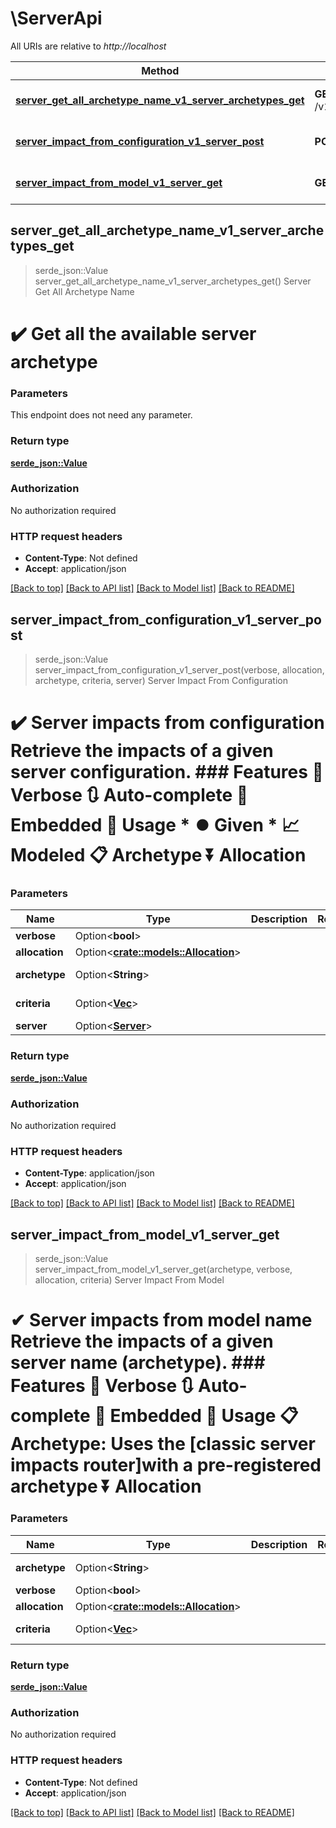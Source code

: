 # \ServerApi

All URIs are relative to *http://localhost*

Method | HTTP request | Description
------------- | ------------- | -------------
[**server_get_all_archetype_name_v1_server_archetypes_get**](ServerApi.md#server_get_all_archetype_name_v1_server_archetypes_get) | **GET** /v1/server/archetypes | Server Get All Archetype Name
[**server_impact_from_configuration_v1_server_post**](ServerApi.md#server_impact_from_configuration_v1_server_post) | **POST** /v1/server/ | Server Impact From Configuration
[**server_impact_from_model_v1_server_get**](ServerApi.md#server_impact_from_model_v1_server_get) | **GET** /v1/server/ | Server Impact From Model



## server_get_all_archetype_name_v1_server_archetypes_get

> serde_json::Value server_get_all_archetype_name_v1_server_archetypes_get()
Server Get All Archetype Name

# ✔️ Get all the available server archetype

### Parameters

This endpoint does not need any parameter.

### Return type

[**serde_json::Value**](serde_json::Value.md)

### Authorization

No authorization required

### HTTP request headers

- **Content-Type**: Not defined
- **Accept**: application/json

[[Back to top]](#) [[Back to API list]](../README.md#documentation-for-api-endpoints) [[Back to Model list]](../README.md#documentation-for-models) [[Back to README]](../README.md)


## server_impact_from_configuration_v1_server_post

> serde_json::Value server_impact_from_configuration_v1_server_post(verbose, allocation, archetype, criteria, server)
Server Impact From Configuration

# ✔️ Server impacts from configuration Retrieve the impacts of a given server configuration. ### Features  👄 Verbose  🔃 Auto-complete  🔨 Embedded  🔌 Usage  * ⏺️  Given  * 📈 Modeled  📋 Archetype  ⏬ Allocation

### Parameters


Name | Type | Description  | Required | Notes
------------- | ------------- | ------------- | ------------- | -------------
**verbose** | Option<**bool**> |  |  |[default to true]
**allocation** | Option<[**crate::models::Allocation**](.md)> |  |  |[default to TOTAL]
**archetype** | Option<**String**> |  |  |[default to compute_medium]
**criteria** | Option<[**Vec<String>**](String.md)> |  |  |[default to ["gwp","adp","pe"]]
**server** | Option<[**Server**](Server.md)> |  |  |

### Return type

[**serde_json::Value**](serde_json::Value.md)

### Authorization

No authorization required

### HTTP request headers

- **Content-Type**: application/json
- **Accept**: application/json

[[Back to top]](#) [[Back to API list]](../README.md#documentation-for-api-endpoints) [[Back to Model list]](../README.md#documentation-for-models) [[Back to README]](../README.md)


## server_impact_from_model_v1_server_get

> serde_json::Value server_impact_from_model_v1_server_get(archetype, verbose, allocation, criteria)
Server Impact From Model

# ✔ ️Server impacts from model name Retrieve the impacts of a given server name (archetype). ### Features  👄 Verbose  🔃 Auto-complete  🔨 Embedded  🔌 Usage  📋 Archetype: Uses the [classic server impacts router]with a pre-registered archetype   ⏬ Allocation

### Parameters


Name | Type | Description  | Required | Notes
------------- | ------------- | ------------- | ------------- | -------------
**archetype** | Option<**String**> |  |  |[default to compute_medium]
**verbose** | Option<**bool**> |  |  |[default to true]
**allocation** | Option<[**crate::models::Allocation**](.md)> |  |  |[default to TOTAL]
**criteria** | Option<[**Vec<String>**](String.md)> |  |  |[default to ["gwp","adp","pe"]]

### Return type

[**serde_json::Value**](serde_json::Value.md)

### Authorization

No authorization required

### HTTP request headers

- **Content-Type**: Not defined
- **Accept**: application/json

[[Back to top]](#) [[Back to API list]](../README.md#documentation-for-api-endpoints) [[Back to Model list]](../README.md#documentation-for-models) [[Back to README]](../README.md)

